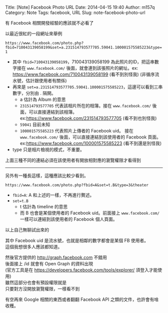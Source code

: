Title: [Note] Facebook Photo URL
Date: 2014-04-15 19:40
Author: m157q
Category: Note
Tags: facebook, URL
Slug: note-facebook-photo-url

有 Facebook 相關開發經驗的應該就不必看了  
  
以最近很紅的一段網址來舉例  
  
`https://www.facebook.com/photo.php?fbid=710043139058199&set=a.231514793577705.59041.100001575585223&type=1`  
  
<!--more-->  
  
+ 其中 `fbid=710043139058199`，710043139058199 為此照片的ID，把這串數字接在 `www.facebook.com/` 後面，就會連到該張照片的網址。ex: <https://www.facebook.com/710043139058199> (看不到別怪我) (非循序流水號，估計跟使用者有關係)  
+ 再來是 `set=a.231514793577705.59041.100001575585223`，這邊可以看到三串數字，分別由 . 隔開。  
    + a 估計為 Album 的意思  
    + `231514793577705` 代表該相片所在的相簿。接在 `www.facebook.com/` 後面，可以直接連結到該相簿。 ex:<https://www.facebook.com/231514793577705> (看不到也別怪我)  
    + `59041` 目前未知  
    + `100001575585223` 代表照片上傳者的 Facebook uid。 接在 `www.facebook.com/` 後面，可以直接連結到該使用者的 Facebook 頁面。 ex:<https://www.facebook.com/100001575585223> (看不到還是別怪我)  
+ type 只是相片檢視的模式，不重要。  
  
上面三種不同的連結必須在該使用者有開放相對應的瀏覽權限才看得到  
  
---  
  
另外有一種長這樣，這種應該比較少看到。  
  
`https://www.facebook.com/photo.php?fbid=A&set=t.B&type=3&theater`  
  
+ `fbid=A`: A 和上述的一樣，不再進行贅述。  
+ `set=t.B`  
    + t 估計為 timeline 的意思  
    + 而 B 也會是某個使用者的 Facebook uid。前面接上 `www.facebook.com/` 一樣可以連結到該使用者的 Facebook 個人頁面。  
  
以上自己無聊試出來的  
  
其中 Facebook uid 是流水號，也就是相鄰的數字都會是某個 FB 使用者。  
這個我想很多人應該都知道。  
  
然後官方提供的 <http://graph.facebook.com> 不錯用  
後面接上 /id 就會有 Open Graph 的資料出現  
(官方工具是在 <https://developers.facebook.com/tools/explorer/> 須登入才能使用)  
雖然這部分也會有預設權限就是  
只要對方沒開放瀏覽權限，一樣看不到  
  
有空再來 Google 相關的東西或者翻翻 Facebook API 之類的文件，也許會有啥收穫。  